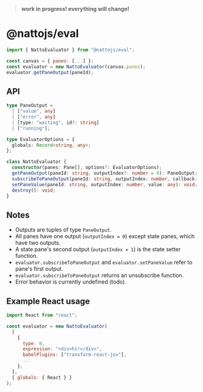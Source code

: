 > **work in progress! everything will change!**

# @nattojs/eval

```js
import { NattoEvaluator } from "@nattojs/eval";

const canvas = { panes: [...] };
const evaluator = new NattoEvaluator(canvas.panes);
evaluator.getPaneOutput(paneId);
```

## API

```ts
type PaneOutput =
  | ["value", any]
  | ["error", any]
  | [type: "waiting", id?: string]
  | ["running"];

type EvaluatorOptions = {
  globals: Record<string, any>;
};

class NattoEvaluator {
  constructor(panes: Pane[], options?: EvaluatorOptions);
  getPaneOutput(paneId: string, outputIndex?: number = 0): PaneOutput;
  subscribeToPaneOutput(paneId: string, outputIndex: number, callback: (output: PaneOutput) => void): () => void;
  setPaneValue(paneId: string, outputIndex: number, value: any): void;
  destroy(): void;
}
```

## Notes

- Outputs are tuples of type `PaneOutput`.
- All panes have one output (`outputIndex = 0`) except state panes, which have two outputs.
- A state pane's second output (`outputIndex = 1`) is the state setter function.
- `evaluator.subscribeToPaneOutput` and `evaluator.setPaneValue` refer to pane's first output.
- `evaluator.subscribeToPaneOutput` returns an unsubscribe function.
- Error behavior is currently undefined (todo).

## Example React usage

```js
import React from "react";

const evaluator = new NattoEvaluator(
  [
    {
      type: 0,
      expression: "<div>hi!</div>",
      babelPlugins: ["transform-react-jsx"],
      ...
    },
  ],
  { globals: { React } }
);
```
